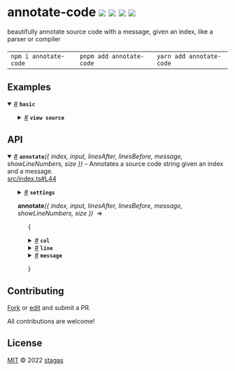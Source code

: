 <h1>
annotate-code <a href="https://npmjs.org/package/annotate-code"><img src="https://img.shields.io/badge/npm-v2.0.4-F00.svg?colorA=000"/></a> <a href="src"><img src="https://img.shields.io/badge/loc-120-FFF.svg?colorA=000"/></a> <a href="https://cdn.jsdelivr.net/npm/annotate-code@2.0.4/dist/annotate-code.min.js"><img src="https://img.shields.io/badge/brotli-744b-333.svg?colorA=000"/></a> <a href="LICENSE"><img src="https://img.shields.io/badge/license-MIT-F0B.svg?colorA=000"/></a>
</h1>

<p></p>

beautifully annotate source code with a message, given an index, like a parser or compiler

<h4>
<table><tr><td title="Triple click to select and copy paste">
<code>npm i annotate-code </code>
</td><td title="Triple click to select and copy paste">
<code>pnpm add annotate-code </code>
</td><td title="Triple click to select and copy paste">
<code>yarn add annotate-code</code>
</td></tr></table>
</h4>

## Examples

<details id="example$basic" title="basic" open><summary><span><a href="#example$basic">#</a></span>  <code><strong>basic</strong></code></summary>  <ul>    <details id="source$basic" title="basic source code" ><summary><span><a href="#source$basic">#</a></span>  <code><strong>view source</strong></code></summary>  <a href="example/basic.ts">example/basic.ts</a>  <p>

```ts
import { annotate } from 'annotate-code'

const input = `01234
6789 and a 2
line 3
and 4
another 5
error should be here 6
and 7
more 8
lines 9
`

const message = 'some error message'

let i = 0
const print = (m: string) => {
  console.log(++i + ' -------------------------------------')
  console.log(m)
}

print(
  annotate({
    message,
    index: 48,
    size: 6,
    input,
  }).message
)

print(
  annotate({
    message,
    index: 0,
    input,
  }).message
)

print(
  annotate({
    message,
    index: input.length,
    input,
  }).message
)

print(
  annotate({
    message,
    index: 0,
    input,
    linesAfter: 5,
  }).message
)

print(
  annotate({
    message,
    index: 0,
    input,
    linesAfter: 100,
  }).message
)

print(
  annotate({
    message,
    index: input.length,
    linesBefore: 5,
    input,
  }).message
)

print(
  annotate({
    message,
    index: input.length,
    linesBefore: 100,
    input,
  }).message
)

print(
  annotate({
    message,
    index: 7,
    linesAfter: 100,
    input,
  }).message
)

print(
  annotate({
    message,
    index: 5,
    linesBefore: 2,
    input,
  }).message
)

print(
  annotate({
    message,
    index: 0,
    linesAfter: 1,
    input,
  }).message
)

print(
  annotate({
    message,
    index: 0,
    linesAfter: 1,
    input: `12345`,
  }).message
)

print(
  annotate({
    message,
    index: 0,
    input: ``,
  }).message
)

print(
  annotate({
    message,
    index: 1,
    input: ``,
  }).message
)

print(
  annotate({
    message,
    index: -1,
    input: `abc`,
  }).message
)
```

</p>
</details></ul></details>

## API

<p>  <details id="annotate$1" title="Function" open><summary><span><a href="#annotate$1">#</a></span>  <code><strong>annotate</strong></code><em>({ index, input, linesAfter, linesBefore, message, showLineNumbers, size })</em>     &ndash; Annotates a source code string given an index and a message.</summary>  <a href="src/index.ts#L44">src/index.ts#L44</a>  <ul>    <p>    <details id="settings$3" title="Parameter" ><summary><span><a href="#settings$3">#</a></span>  <code><strong>settings</strong></code>    </summary>    <ul><p>{<p>  <details id="index$7" title="Property" ><summary><span><a href="#index$7">#</a></span>  <code><strong>index</strong></code>     &ndash; The index position</summary>  <a href="src/index.ts#L55">src/index.ts#L55</a>  <ul><p>number</p>        </ul></details><details id="input$6" title="Property" ><summary><span><a href="#input$6">#</a></span>  <code><strong>input</strong></code>     &ndash; The code to annotate</summary>  <a href="src/index.ts#L54">src/index.ts#L54</a>  <ul><p>string</p>        </ul></details><details id="linesAfter$9" title="Property" ><summary><span><a href="#linesAfter$9">#</a></span>  <code><strong>linesAfter</strong></code>     &ndash; How many lines after to show</summary>  <a href="src/index.ts#L57">src/index.ts#L57</a>  <ul><p>number</p>        </ul></details><details id="linesBefore$8" title="Property" ><summary><span><a href="#linesBefore$8">#</a></span>  <code><strong>linesBefore</strong></code>     &ndash; How many lines before to show</summary>  <a href="src/index.ts#L56">src/index.ts#L56</a>  <ul><p>number</p>        </ul></details><details id="message$5" title="Property" ><summary><span><a href="#message$5">#</a></span>  <code><strong>message</strong></code>     &ndash; The message to display</summary>  <a href="src/index.ts#L53">src/index.ts#L53</a>  <ul><p>string</p>        </ul></details><details id="showLineNumbers$11" title="Property" ><summary><span><a href="#showLineNumbers$11">#</a></span>  <code><strong>showLineNumbers</strong></code>     &ndash; Whether to show line numbers</summary>  <a href="src/index.ts#L59">src/index.ts#L59</a>  <ul><p>boolean</p>        </ul></details><details id="size$10" title="Property" ><summary><span><a href="#size$10">#</a></span>  <code><strong>size</strong></code>     &ndash; The size of the arrows ^^^^</summary>  <a href="src/index.ts#L58">src/index.ts#L58</a>  <ul><p>number</p>        </ul></details></p>}</p>        </ul></details>  <p><strong>annotate</strong><em>({ index, input, linesAfter, linesBefore, message, showLineNumbers, size })</em>  &nbsp;=&gt;  <ul>{<p>  <details id="col$14" title="Property" ><summary><span><a href="#col$14">#</a></span>  <code><strong>col</strong></code>    </summary>  <a href="src/index.ts#L62">src/index.ts#L62</a>  <ul><p>number</p>        </ul></details><details id="line$13" title="Property" ><summary><span><a href="#line$13">#</a></span>  <code><strong>line</strong></code>    </summary>  <a href="src/index.ts#L61">src/index.ts#L61</a>  <ul><p>number</p>        </ul></details><details id="message$15" title="Property" ><summary><span><a href="#message$15">#</a></span>  <code><strong>message</strong></code>    </summary>  <a href="src/index.ts#L63">src/index.ts#L63</a>  <ul><p>string</p>        </ul></details></p>}</ul></p></p>    </ul></details></p>

## Contributing

[Fork](https://github.com/stagas/annotate-code/fork) or [edit](https://github.dev/stagas/annotate-code) and submit a PR.

All contributions are welcome!

## License

<a href="LICENSE">MIT</a> &copy; 2022 [stagas](https://github.com/stagas)
